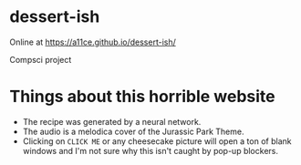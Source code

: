 # dessert-ish

Online at https://a11ce.github.io/dessert-ish/

Compsci project 

# Things about this horrible website

- The recipe was generated by a neural network.
- The audio is a melodica cover of the Jurassic Park Theme.
- Clicking on `CLICK ME` or any cheesecake picture will open a ton of blank windows and I'm not sure why this isn't caught by pop-up blockers.

